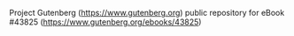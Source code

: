 Project Gutenberg (https://www.gutenberg.org) public repository for eBook #43825 (https://www.gutenberg.org/ebooks/43825)
